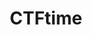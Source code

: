 ---
title: CTFtime
description: All about CTF (Capture The Flag).
url: https://ctftime.org/
image:
    # url: '/assets/images/cafe.png'
    # alt: 'Cafe'
tags: ['ctf']
pubDate: 2023-11-08
draft: false
---